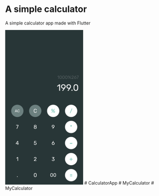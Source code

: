 # A simple calculator

A simple calculator app made with Flutter

<img src="./screenshot.png" width="250">
# CalculatorApp
# MyCalculator
# MyCalculator
